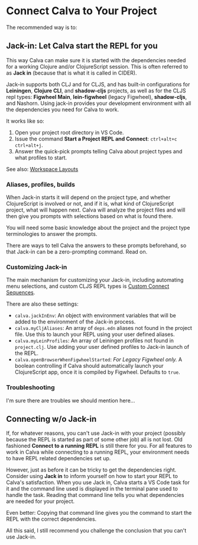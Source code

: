 # Connect Calva to Your Project

The recommended way is to:

## Jack-in: Let Calva start the REPL for you

This way Calva can make sure it is started with the dependencies needed for a working Clojure and/or ClojureScript session. This is often referred to as **Jack in** (because that is what it is called in CIDER).

Jack-in supports both CLJ and for CLJS, and has built-in configurations for **Leiningen**, **Clojure CLI**, and **shadow-cljs** projects, as well as for the CLJS repl types: **Figwheel Main**, **lein-figwheel** (legacy Figwheel), **shadow-cljs**, and Nashorn. Using jack-in provides your development environment with all the dependencies you need for Calva to work.

It works like so:

1. Open your project root directory in VS Code.
1. Issue the command **Start a Project REPL and Connect**: `ctrl+alt+c ctrl+alt+j`.
1. Answer the quick-pick prompts telling Calva about project types and what profiles to start.

See also: [Workspace Layouts](workspace-layouts.md)

### Aliases, profiles, builds

When Jack-in starts it will depend on the project type, and whether ClojureScript is involved or not, and if it is, what kind of ClojureScript project, what will happen next. Calva will analyze the project files and will then give you prompts with selections based on what is found there.

You will need some basic knowledge about the project and the project type terminologies to answer the prompts.

There are ways to tell Calva the answers to these prompts beforehand, so that Jack-in can be a zero-prompting command. Read on.

### Customizing Jack-in

The main mechanism for customizing your Jack-in, including automating menu selections, and custom CLJS REPL types is [Custom Connect Sequences](connect-sequences.md).

There are also these settings:
* `calva.jackInEnv`: An object with environment variables that will be added to the environment of the Jack-in process.
* `calva.myCljAliases`: An array of `deps.edn` aliases not found in the project file. Use this to launch your REPL using your user defined aliases.
* `calva.myLeinProfiles`: An array of Leiningen profiles not found in `project.clj`. Use adding your user defined profiles to Jack-in launch of the REPL.
* `calva.openBrowserWhenFigwheelStarted`: _For Legacy Figwheel only._ A boolean controlling if Calva should automatically launch your ClojureScript app, once it is compiled by Figwheel. Defaults to `true`.

### Troubleshooting

I'm sure there are troubles we should mention here...

## Connecting w/o Jack-in

If, for whatever reasons, you can't use Jack-in with your project (possibly because the REPL is started as part of some other job) all is not lost. Old fashioned **Connect to a running REPL** is still there for you. For all features to work in Calva while connecting to a running REPL, your environment needs to have REPL related dependencies set up.

However, just as before it can be tricky to get the dependencies right. Consider using **Jack in** to inform yourself on how to start your REPL to Calva's satisfaction. When you use Jack in, Calva starts a VS Code task for it and the command line used is displayed in the terminal pane used to handle the task. Reading that command line tells you what dependencies are needed for your project.

Even better: Copying that command line gives you the command to start the REPL with the correct dependencies.

All this said, I still recommend you challenge the conclusion that you can't use Jack-in.
